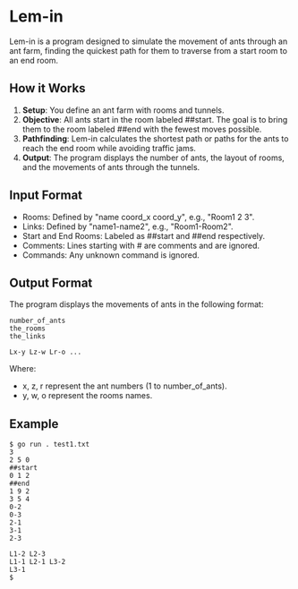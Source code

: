 # Lem-in

Lem-in is a program designed to simulate the movement of ants through an ant farm, finding the quickest path for them to traverse from a start room to an end room.

## How it Works

1. **Setup**: You define an ant farm with rooms and tunnels.
2. **Objective**: All ants start in the room labeled ##start. The goal is to bring them to the room labeled ##end with the fewest moves possible.
3. **Pathfinding**: Lem-in calculates the shortest path or paths for the ants to reach the end room while avoiding traffic jams.
4. **Output**: The program displays the number of ants, the layout of rooms, and the movements of ants through the tunnels.

## Input Format

- Rooms: Defined by "name coord_x coord_y", e.g., "Room1 2 3".
- Links: Defined by "name1-name2", e.g., "Room1-Room2".
- Start and End Rooms: Labeled as ##start and ##end respectively.
- Comments: Lines starting with # are comments and are ignored.
- Commands: Any unknown command is ignored.

## Output Format

The program displays the movements of ants in the following format:

```
number_of_ants
the_rooms
the_links

Lx-y Lz-w Lr-o ...
```

Where:
- x, z, r represent the ant numbers (1 to number_of_ants).
- y, w, o represent the rooms names.

## Example
```
$ go run . test1.txt
3
2 5 0
##start
0 1 2
##end
1 9 2
3 5 4
0-2
0-3
2-1
3-1
2-3

L1-2 L2-3
L1-1 L2-1 L3-2
L3-1
$
```
